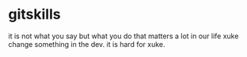 # gitskills
it is not what you say but what you do that matters a lot in our life
xuke change something in the dev.
it is hard for xuke.
